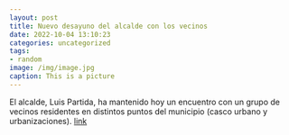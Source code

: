 ```yaml
---
layout: post
title: Nuevo desayuno del alcalde con los vecinos
date: 2022-10-04 13:10:23
categories: uncategorized
tags:
- random
image: /img/image.jpg
caption: This is a picture
---
```

El alcalde, Luis Partida, ha mantenido hoy un encuentro con un grupo de vecinos residentes en distintos puntos del municipio (casco urbano y urbanizaciones).   [link](https://www.ayto-villacanada.es/noticias/nuevo-desayuno-del-alcalde-con-los-vecinos/)
